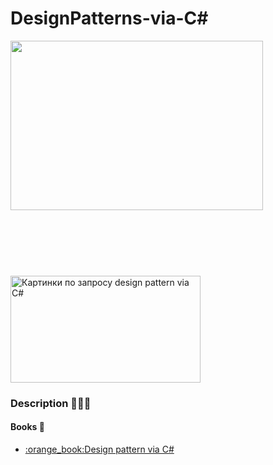 # DesignPatterns-via-C#
<p align="Left"><img src="https://i.ytimg.com/vi/Oyz76pTexGs/maxresdefault.jpg" width="404" height="271"></p>
<img class="irc_mi" src="https://i.ytimg.com/vi/Oyz76pTexGs/maxresdefault.jpg" onload="typeof google==='object'&amp;&amp;google.aft&amp;&amp;google.aft(this)" width="304" height="171" style="margin-top: 91px;" alt="Картинки по запросу design pattern via C#">

### Description :pushpin::pushpin::pushpin:



#### Books :file_folder:
<ul>
<li><a href="https://drive.google.com/open?id=0By1MH5wlD0LhLTByR3NUclhKbjQ">:orange_book:Design pattern via C#</a>
</ul>





